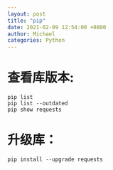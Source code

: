 ```yaml
---
layout: post
title: "pip"
date: 2021-02-09 12:54:00 +0800
author: Michael
categories: Python
---
```


# 查看库版本:
	pip list
	pip list --outdated
	pip show requests

# 升级库：
	pip install --upgrade requests